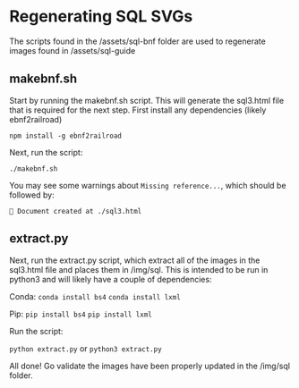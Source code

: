 # Regenerating SQL SVGs

The scripts found in the /assets/sql-bnf folder are used to regenerate images found in /assets/sql-guide

## makebnf.sh

Start by running the makebnf.sh script. This will generate the sql3.html file that is required for the next step. First install any dependencies (likely ebnf2railroad)

`npm install -g ebnf2railroad`

Next, run the script:

`./makebnf.sh`

You may see some warnings about `Missing reference...`, which should be followed by:

`📜 Document created at ./sql3.html`

## extract.py

Next, run the extract.py script, which extract all of the images in the sql3.html file and places them in /img/sql. This is intended to be run in python3 and will likely have a couple of dependencies:

Conda:
`conda install bs4`
`conda install lxml`

Pip:
`pip install bs4`
`pip install lxml`

Run the script:

`python extract.py`
or
`python3 extract.py`

All done! Go validate the images have been properly updated in the /img/sql folder.
